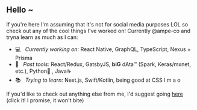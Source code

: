 ## Hello ~

If you're here I'm assuming that it's not for social media purposes LOL so check out any of the cool things I've worked on! Currently @ampe-co and tryna learn as much as I can: 
- 💻 &nbsp; *Currently working on:* React Native, GraphQL, TypeScript, Nexus + Prisma
- 🔨 &nbsp; *Past tools:* React/Redux, GatsbyJS, **biG** dAta™ (Spark, Keras/mxnet, etc.), Python🐍 , Java☕️ 
- 📚 &nbsp; *Trying to learn:* Next.js, Swift/Kotlin, being good at CSS l m a o

If you'd like to check out anything else from me, I'd suggest going [here](https://orangejuicetin.com) (click it! I promise, it won't bite)
<!--
**orangejuicetin/orangejuicetin** is a ✨ _special_ ✨ repository because its `README.md` (this file) appears on your GitHub profile.

Here are some ideas to get you started:

- 🔭 I’m currently working on ...
- 🌱 I’m currently learning ...
- 👯 I’m looking to collaborate on ...
- 🤔 I’m looking for help with ...
- 💬 Ask me about ...
- 📫 How to reach me: ...
- 😄 Pronouns: ...
- ⚡ Fun fact: ...
-->
